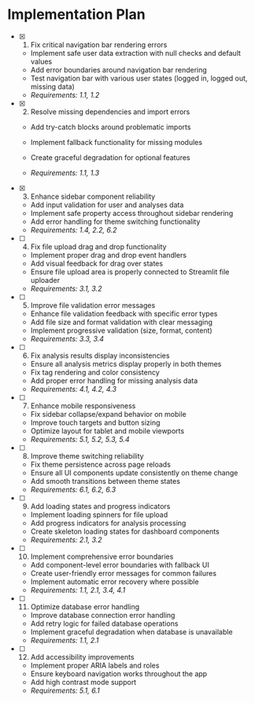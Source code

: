 # Implementation Plan

- [x] 1. Fix critical navigation bar rendering errors
  - Implement safe user data extraction with null checks and default values
  - Add error boundaries around navigation bar rendering
  - Test navigation bar with various user states (logged in, logged out, missing data)
  - _Requirements: 1.1, 1.2_

- [x] 2. Resolve missing dependencies and import errors
  - Add try-catch blocks around problematic imports


  - Implement fallback functionality for missing modules
  - Create graceful degradation for optional features
  - _Requirements: 1.1, 1.3_

- [x] 3. Enhance sidebar component reliability


  - Add input validation for user and analyses data
  - Implement safe property access throughout sidebar rendering
  - Add error handling for theme switching functionality
  - _Requirements: 1.4, 2.2, 6.2_

- [ ] 4. Fix file upload drag and drop functionality
  - Implement proper drag and drop event handlers
  - Add visual feedback for drag over states
  - Ensure file upload area is properly connected to Streamlit file uploader
  - _Requirements: 3.1, 3.2_

- [ ] 5. Improve file validation error messages
  - Enhance file validation feedback with specific error types
  - Add file size and format validation with clear messaging
  - Implement progressive validation (size, format, content)
  - _Requirements: 3.3, 3.4_

- [ ] 6. Fix analysis results display inconsistencies
  - Ensure all analysis metrics display properly in both themes
  - Fix tag rendering and color consistency
  - Add proper error handling for missing analysis data
  - _Requirements: 4.1, 4.2, 4.3_

- [ ] 7. Enhance mobile responsiveness
  - Fix sidebar collapse/expand behavior on mobile
  - Improve touch targets and button sizing
  - Optimize layout for tablet and mobile viewports
  - _Requirements: 5.1, 5.2, 5.3, 5.4_

- [ ] 8. Improve theme switching reliability
  - Fix theme persistence across page reloads
  - Ensure all UI components update consistently on theme change
  - Add smooth transitions between theme states
  - _Requirements: 6.1, 6.2, 6.3_

- [ ] 9. Add loading states and progress indicators
  - Implement loading spinners for file upload
  - Add progress indicators for analysis processing
  - Create skeleton loading states for dashboard components
  - _Requirements: 2.1, 3.2_

- [ ] 10. Implement comprehensive error boundaries
  - Add component-level error boundaries with fallback UI
  - Create user-friendly error messages for common failures
  - Implement automatic error recovery where possible
  - _Requirements: 1.1, 2.1, 3.4, 4.1_

- [ ] 11. Optimize database error handling
  - Improve database connection error handling
  - Add retry logic for failed database operations
  - Implement graceful degradation when database is unavailable
  - _Requirements: 1.1, 2.1_

- [ ] 12. Add accessibility improvements
  - Implement proper ARIA labels and roles
  - Ensure keyboard navigation works throughout the app
  - Add high contrast mode support
  - _Requirements: 5.1, 6.1_